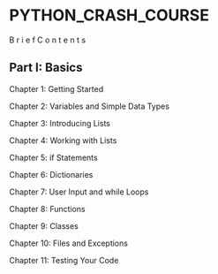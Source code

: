 # PYTHON_CRASH_COURSE

B r i e f C o n t e n t s

Part I: Basics
---------------

Chapter 1: Getting Started

Chapter 2: Variables and Simple Data Types

Chapter 3: Introducing Lists

Chapter 4: Working with Lists

Chapter 5: if Statements

Chapter 6: Dictionaries 

Chapter 7: User Input and while Loops

Chapter 8: Functions

Chapter 9: Classes

Chapter 10: Files and Exceptions 

Chapter 11: Testing Your Code
